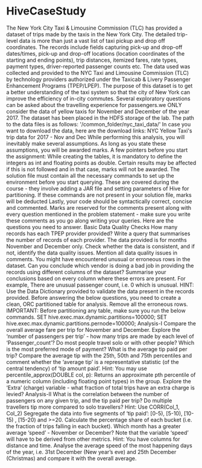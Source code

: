 # HiveCaseStudy
 The New York City Taxi & Limousine Commission (TLC) has provided a dataset of trips made by the taxis in the New York City. The detailed trip-level data is more than just a vast list of taxi pickup and drop off coordinates.       The records include fields capturing pick-up and drop-off dates/times, pick-up and drop-off locations (location coordinates of the starting and ending points), trip distances, itemized fares, rate types, payment types, driver-reported passenger counts etc. The data used was collected and provided to the NYC Taxi and Limousine Commission (TLC) by technology providers authorized under the Taxicab & Livery Passenger Enhancement Programs (TPEP/LPEP). The purpose of this dataset is to get a better understanding of the taxi system so that the city of New York can improve the efficiency of in-city commutes. Several exploratory questions can be asked about the travelling experience for passengers.we ONLY consider the data of yellow taxis for November and December of the year 2017.     The dataset has been placed in the HDFS storage of the lab. The path to the data files is as follows:  '/common_folder/nyc_taxi_data/'  In case you want to download the data, here are the download links:  NYC Yellow Taxi's trip data for 2017 - Nov and Dec     While performing this analysis, you will inevitably make several assumptions. As long as you state these assumptions, you will be awarded marks.     A few pointers before you start the assignment:  While creating the tables, it is mandatory to define the integers as int and floating points as double. Certain results may be affected if this is not followed and in that case, marks will not be awarded. The solution file must contain all the necessary commands to set up the environment before you start querying. These are covered during the course - they involve adding a JAR file and setting parameters of Hive for partitioning. If these commands are not present in your solution file, marks will be deducted Lastly, your code should be syntactically correct, concise and commented. Marks are reserved for the comments present along with every question mentioned in the problem statement - make sure you write these comments as you go along writing your queries.    Here are the questions you need to answer.     Basic Data Quality Checks  How many records has each TPEP provider provided? Write a query that summarises the number of records of each provider. The data provided is for months November and December only. Check whether the data is consistent, and if not, identify the data quality issues. Mention all data quality issues in comments. You might have encountered unusual or erroneous rows in the dataset. Can you conclude which vendor is doing a bad job in providing the records using different columns of the dataset? Summarise your conclusions based on every column where these errors are present. For example,  There are unusual passenger count, i.e. 0 which is unusual. HINT: Use the Data Dictionary provided to validate the data present in the records provided.     Before answering the below questions, you need to create a clean, ORC partitioned table for analysis. Remove all the erroneous rows.     IMPORTANT: Before partitioning any table, make sure you run the below commands.     SET hive.exec.max.dynamic.partitions=100000; SET hive.exec.max.dynamic.partitions.pernode=100000;        Analysis-I  Compare the overall average fare per trip for November and December. Explore the ‘number of passengers per trip’ - how many trips are made by each level of ‘Passenger_count’? Do most people travel solo or with other people? Which is the most preferred mode of payment? What is the average tip paid per trip? Compare the average tip with the 25th, 50th and 75th percentiles and comment whether the ‘average tip’ is a representative statistic (of the central tendency) of ‘tip amount paid’. Hint: You may use percentile_approx(DOUBLE col, p): Returns an approximate pth percentile of a numeric column (including floating point types) in the group. Explore the ‘Extra’ (charge) variable - what fraction of total trips have an extra charge is levied?  Analysis-II  What is the correlation between the number of passengers on any given trip, and the tip paid per trip? Do multiple travellers tip more compared to solo travellers? Hint: Use CORR(Col_1, Col_2) Segregate the data into five segments of ‘tip paid’: [0-5), [5-10), [10-15) , [15-20) and >=20. Calculate the percentage share of each bucket (i.e. the fraction of trips falling in each bucket). Which month has a greater average ‘speed’ - November or December? Note that the variable ‘speed’ will have to be derived from other metrics. Hint: You have columns for distance and time. Analyse the average speed of the most happening days of the year, i.e. 31st December (New year’s eve) and 25th December (Christmas) and compare it with the overall average. 
